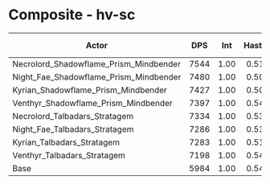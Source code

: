 # Composite - hv-sc
| Actor | DPS | Int | Haste | Crit | Mastery | Vers | DPS Weight |
|---|:---:|:---:|:---:|:---:|:---:|:---:|:---:|
|Necrolord_Shadowflame_Prism_Mindbender|7544|1.00|0.51|0.50|0.52|0.45|0.25|
|Night_Fae_Shadowflame_Prism_Mindbender|7480|1.00|0.50|0.50|0.52|0.46|0.25|
|Kyrian_Shadowflame_Prism_Mindbender|7427|1.00|0.50|0.50|0.48|0.46|0.25|
|Venthyr_Shadowflame_Prism_Mindbender|7397|1.00|0.54|0.50|0.52|0.45|0.25|
|Necrolord_Talbadars_Stratagem|7334|1.00|0.53|0.49|0.52|0.45|0.25|
|Night_Fae_Talbadars_Stratagem|7286|1.00|0.53|0.50|0.52|0.45|0.25|
|Kyrian_Talbadars_Stratagem|7283|1.00|0.51|0.50|0.48|0.45|0.25|
|Venthyr_Talbadars_Stratagem|7198|1.00|0.54|0.50|0.52|0.45|0.26|
|Base|5984|1.00|0.54|0.49|0.51|0.46|0.31|
